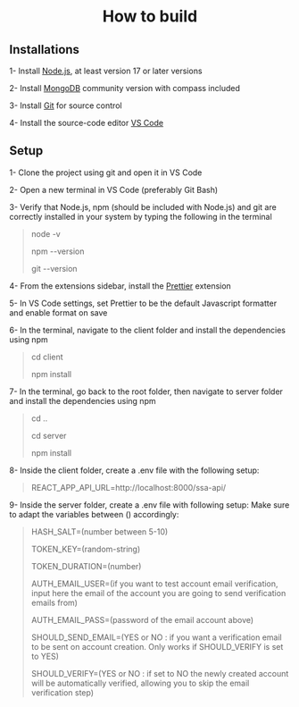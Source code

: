 <h1 align="center">How to build</h1>
<h2>Installations</h2>



1- Install [Node.js](), at least version 17 or later versions

2- Install [MongoDB]() community version with compass included

3- Install [Git]() for source control

4- Install the source-code editor [VS Code]()

<h2>Setup</h2>

1- Clone the project using git and open it in VS Code

2- Open a new terminal in VS Code (preferably Git Bash)

3- Verify that Node.js, npm (should be included with Node.js) and git are correctly installed in your system by typing the following in the terminal
> node -v
> 
> npm --version
> 
> git --version

4- From the extensions sidebar, install the [Prettier]() extension

5- In VS Code settings, set Prettier to be the default Javascript formatter and enable format on save

6- In the terminal, navigate to the client folder and install the dependencies using npm
> cd client
> 
> npm install

7- In the terminal, go back to the root folder, then navigate to server folder and install the dependencies using npm
> cd ..
> 
> cd server
> 
> npm install

8- Inside the client folder, create a .env file with the following setup:
> REACT_APP_API_URL=http://localhost:8000/ssa-api/

9- Inside the server folder, create a .env file with following setup:
Make sure to adapt the variables between () accordingly:
> HASH_SALT=(number between 5-10)
> 
> TOKEN_KEY=(random-string)
>
> TOKEN_DURATION=(number)
>
> AUTH_EMAIL_USER=(if you want to test account email verification, input here the email of the account you are going to send verification emails from)
>
> AUTH_EMAIL_PASS=(password of the email account above)
>
> SHOULD_SEND_EMAIL=(YES or NO : if you want a verification email to be sent on account creation. Only works if SHOULD_VERIFY is set to YES)
>
> SHOULD_VERIFY=(YES or NO : if set to NO the newly created account will be automatically verified, allowing you to skip the email verification step)

